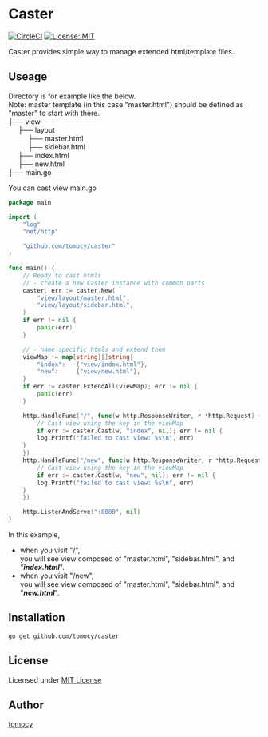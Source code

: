 # Caster

[![CircleCI](https://circleci.com/gh/tomocy/caster.svg?style=svg)](https://circleci.com/gh/tomocy/caster)
[![License: MIT](https://img.shields.io/badge/License-MIT-yellow.svg)](https://opensource.org/licenses/MIT)

Caster provides simple way to manage extended html/template files.   

## Useage
Directory is for example like the below.   
Note: master template (in this case "master.html") should be defined as "master" to start with there.   
├── view   
&nbsp;&nbsp;&nbsp;&nbsp;&nbsp;├── layout   
&nbsp;&nbsp;&nbsp;&nbsp;&nbsp;&nbsp;&nbsp;&nbsp;&nbsp;&nbsp;├── master.html   
&nbsp;&nbsp;&nbsp;&nbsp;&nbsp;&nbsp;&nbsp;&nbsp;&nbsp;&nbsp;├── sidebar.html   
&nbsp;&nbsp;&nbsp;&nbsp;&nbsp;├── index.html   
&nbsp;&nbsp;&nbsp;&nbsp;&nbsp;├── new.html   
├── main.go   

You can cast view 
main.go
```go
package main

import (
	"log"
	"net/http"

	"github.com/tomocy/caster"
)

func main() {
    // Ready to cast htmls
    // - create a new Caster instance with common parts
    caster, err := caster.New(
        "view/layout/master.html",
        "view/layout/sidebar.html",
    )
    if err != nil {
        panic(err)
    }

    // - name specific htmls and extend them
    viewMap := map[string][]string{
        "index":   {"view/index.html"},
        "new":     {"view/new.html"},
    }
    if err := caster.ExtendAll(viewMap); err != nil {
        panic(err)
    }

    http.HandleFunc("/", func(w http.ResponseWriter, r *http.Request) {
        // Cast view using the key in the viewMap
        if err := caster.Cast(w, "index", nil); err != nil {
		log.Printf("failed to cast view: %s\n", err)
	}
    })
    http.HandleFunc("/new", func(w http.ResponseWriter, r *http.Request) {
        // Cast view using the key in the viewMap
        if err := caster.Cast(w, "new", nil); err != nil {
		log.Printf("failed to cast view: %s\n", err)
	}
    })

    http.ListenAndServe(":8080", nil)
}
```

In this example,
- when you visit "/",  
you will see view composed of "master.html", "sidebar.html", and "***index.html***".
- when you visit "/new",  
you will see view composed of "master.html", "sidebar.html", and "***new.html***".

## Installation
```
go get github.com/tomocy/caster
```

## License
Licensed under [MIT License](/LICENSE)

## Author
[tomocy](https://github.com/tomocy)



